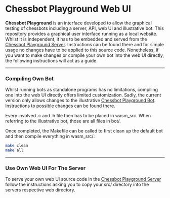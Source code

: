 # Chessbot Playground Web UI

**Chessbot Playground** is an interface developed to allow the graphical testing of chessbots including a server, API, web UI and illustrative bot.
This repository provides a graphical user interface running as a local website. Whilst it is independent, it has to be embedded and
served from the [Chessbot Playground Server](https://github.com/matetirpak/chessbot-playground-server). Instructions can be found there
and for simple usage no changes have to be applied to this source code. Nonetheless, if you want to make changes or compile your own
bot into the web UI directly, the following instructions will act as a guide.


---

### Compiling Own Bot

Whilst running bots as standalone programs has no limitations, compiling one into the web UI directly offers limited customization.
Sadly, the current version only allows changes to the illustrative [Chessbot Playground Bot](https://github.com/matetirpak/chessbot-playground-bot). Instructions to possible changes can be found there.

Every involved .c and .h file then has to be placed in wasm_src.
When referring to the illustrative bot, those are all files in bot/.

Once completed, the Makefile can be called to first clean up the default bot and then compile everything in wasm_src/:

```bash
make clean
make all
```

---

### Use Own Web UI For The Server

To serve your own web UI source code in the [Chessbot Playground Server](https://github.com/matetirpak/chessbot-playground-server) follow the instructions asking you to copy
your src/ directory into the servers respective web directory.
